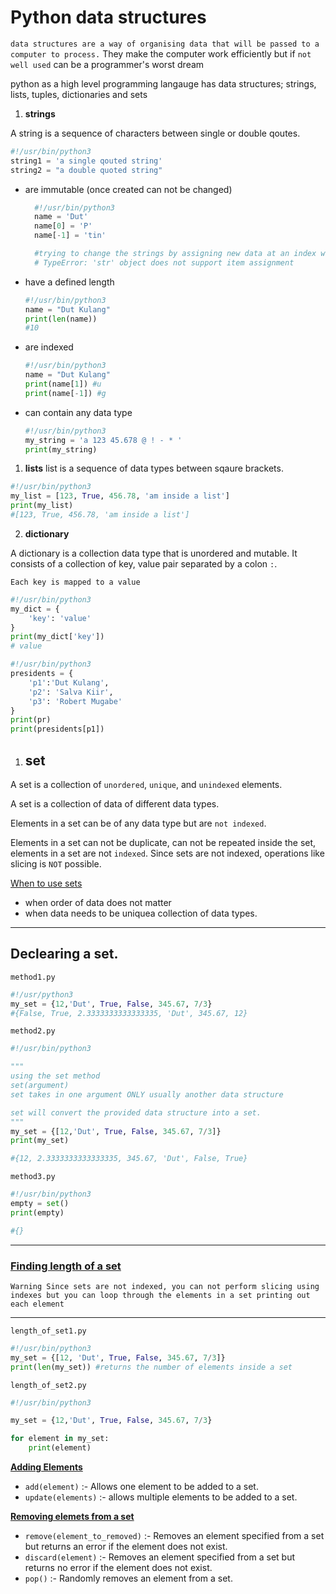 # Python data structures

`data structures are a way of organising data that will be passed to a computer to process.` They make the computer work efficiently but if `not well used` can be a programmer's worst dream

python as a high level programming langauge has data structures; strings, lists, tuples, dictionaries and sets

1. **strings**

A string is a sequence of characters between single or double qoutes.

```py
#!/usr/bin/python3
string1 = 'a single qouted string'
string2 = "a double quoted string"
```
- are immutable (once created can not be changed)
  ```py
    #!/usr/bin/python3
    name = 'Dut'
    name[0] = 'P'
    name[-1] = 'tin'

    #trying to change the strings by assigning new data at an index will cause an error 
    # TypeError: 'str' object does not support item assignment
    ```
- have a defined length
     ```py
    #!/usr/bin/python3
    name = "Dut Kulang"
    print(len(name))
    #10
    ```
- are indexed
    ```py
    #!/usr/bin/python3
    name = "Dut Kulang"
    print(name[1]) #u
    print(name[-1]) #g
    ```
- can contain any data type
    ```py
    #!/usr/bin/python3
    my_string = 'a 123 45.678 @ ! - * '
    print(my_string)
 
    ```

1. **lists**
list is a sequence of data types between sqaure brackets.
```py
#!/usr/bin/python3
my_list = [123, True, 456.78, 'am inside a list']
print(my_list)
#[123, True, 456.78, 'am inside a list']
```

2. **dictionary**

A dictionary is a collection data type that is unordered and mutable. It consists of a collection of key, value pair separated by a colon `:`.

`Each key is mapped to a value`

```py
#!/usr/bin/python3
my_dict = {
    'key': 'value'
}
print(my_dict['key'])
# value
```

```py
#!/usr/bin/python3
presidents = {
    'p1':'Dut Kulang',
    'p2': 'Salva Kiir',
    'p3': 'Robert Mugabe'
}
print(pr)
print(presidents[p1])

```

1. ## **set**

A set is a collection of `unordered`, `unique`, and `unindexed` elements.

A set is a collection of data of different data types.

Elements in a set can be of any data type but are `not indexed`.

Elements in a set can not be duplicate, can not be repeated inside the set, elements in a set are not `indexed`. Since sets are not indexed, operations like slicing is `NOT` possible.


<ins>When to use sets</ins>
- when order of data does not matter
- when data needs to be uniquea collection of data types.

<hr>

## Declearing a set.

`method1.py`

```py
#!/usr/python3
my_set = {12,'Dut', True, False, 345.67, 7/3}
#{False, True, 2.3333333333333335, 'Dut', 345.67, 12}
```

`method2.py`

```py
#!/usr/bin/python3

"""
using the set method
set(argument)
set takes in one argument ONLY usually another data structure

set will convert the provided data structure into a set. 
"""
my_set = {[12,'Dut', True, False, 345.67, 7/3]}
print(my_set)

#{12, 2.3333333333333335, 345.67, 'Dut', False, True}
```
`method3.py`

```py
#!/usr/bin/python3
empty = set()
print(empty)

#{}
```
<hr>

### <ins>Finding length  of a set

`Warning Since sets are not indexed, you can not perform slicing using indexes but you can loop through the elements in a set printing out each element`
<hr>

`length_of_set1.py`
```py
#!/usr/bin/python3
my_set = {[12, 'Dut', True, False, 345.67, 7/3]}
print(len(my_set)) #returns the number of elements inside a set
```

`length_of_set2.py`
```py
#!/usr/bin/python3

my_set = {12,'Dut', True, False, 345.67, 7/3}

for element in my_set:
    print(element)
```

<ins>**Adding Elements**

- `add(element)` :- Allows one element to be added to a set.
- `update(elements)` :- allows multiple elements to be added to a set.

<ins>**Removing elemets from a set**

- `remove(element_to_removed)` :- Removes an element specified from a set but returns an error if the element does not exist.
- `discard(element)` :- Removes an element specified from a set but returns no error if the element does not exist.
- `pop()` :- Randomly removes an element from a set.
